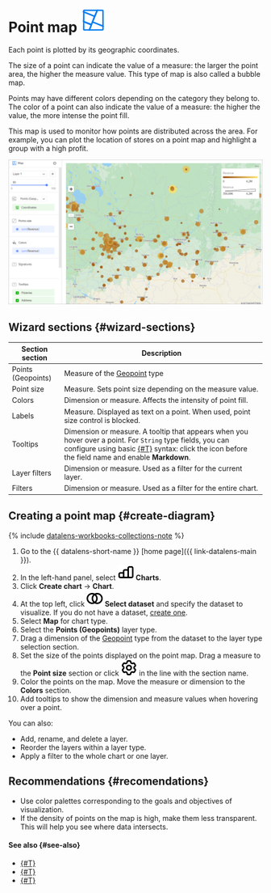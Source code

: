 # Point map ![](../../_assets/datalens/heatmap.svg)

Each point is plotted by its geographic coordinates.

The size of a point can indicate the value of a measure: the larger the point area, the higher the measure value. This type of map is also called a bubble map.

Points may have different colors depending on the category they belong to. The color of a point can also indicate the value of a measure: the higher the value, the more intense the point fill.

This map is used to monitor how points are distributed across the area. For example, you can plot the location of stores on a point map and highlight a group with a high profit.

![point-chart](../../_assets/datalens/visualization-ref/point-chart/point-chart.png)

## Wizard sections {#wizard-sections}

Section<br/> section| Description
----- | ----
Points (Geopoints) | Measure of the [Geopoint](../dataset/data-types.md#geopoint) type
Point size | Measure. Sets point size depending on the measure value.
Colors | Dimension or measure. Affects the intensity of point fill.
Labels | Measure. Displayed as text on a point. When used, point size control is blocked.
Tooltips | Dimension or measure. A tooltip that appears when you hover over a point. For `String` type fields, you can configure using basic [{#T}](../dashboard/markdown.md) syntax: click the icon before the field name and enable **Markdown**.
Layer filters | Dimension or measure. Used as a filter for the current layer.
Filters | Dimension or measure. Used as a filter for the entire chart.

## Creating a point map {#create-diagram}


{% include [datalens-workbooks-collections-note](../../_includes/datalens/operations/datalens-workbooks-collections-note-step4.md) %}


1. Go to the {{ datalens-short-name }} [home page]({{ link-datalens-main }}).
1. In the left-hand panel, select ![chart](../../_assets/console-icons/chart-column.svg) **Charts**.
1. Click **Create chart** → **Chart**.
1. At the top left, click ![image](../../_assets/console-icons/circles-intersection.svg) **Select dataset** and specify the dataset to visualize. If you do not have a dataset, [create one](../dataset/create-dataset.md#create).
1. Select **Map** for chart type.
1. Select the **Points (Geopoints)** layer type.
1. Drag a dimension of the [Geopoint](../dataset/data-types.md#geopoint) type from the dataset to the layer type selection section.
1. Set the size of the points displayed on the point map. Drag a measure to the **Point size** section or click ![image](../../_assets/console-icons/gear.svg) in the line with the section name.
1. Color the points on the map. Move the measure or dimension to the **Colors** section.
1. Add tooltips to show the dimension and measure values when hovering over a point.

You can also:

* Add, rename, and delete a layer.
* Reorder the layers within a layer type.
* Apply a filter to the whole chart or one layer.

## Recommendations {#recomendations}

* Use color palettes corresponding to the goals and objectives of visualization.
* If the density of points on the map is high, make them less transparent. This will help you see where data intersects.

#### See also {#see-also}

* [{#T}](../operations/dashboard/create.md)
* [{#T}](../operations/dashboard/add-chart.md)
* [{#T}](../operations/dashboard/add-selector.md)